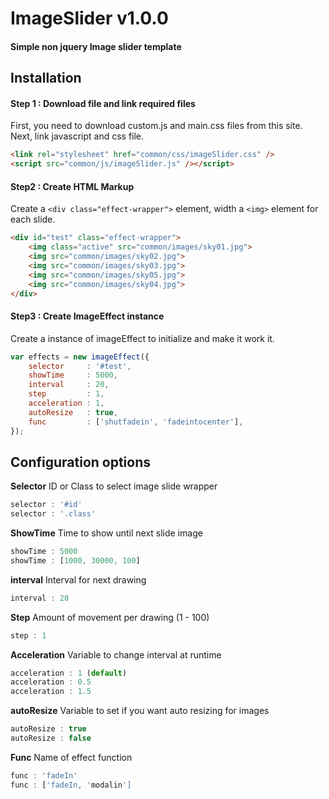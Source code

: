 # ImageSlider v1.0.0
#### Simple non jquery Image slider template

## Installation
#### Step 1 : Download file and link required files
First, you need to download custom.js and main.css files from this site.
Next, link javascript and css file.
```HTML
<link rel="stylesheet" href="common/css/imageSlider.css" />
<script src="common/js/imageSlider.js" /></script>
```
#### Step2 : Create HTML Markup
Create a ```<div class="effect-wrapper">``` element, width a ```<img>``` element for each slide.
```HTML
<div id="test" class="effect-wrapper">
    <img class="active" src="common/images/sky01.jpg">
    <img src="common/images/sky02.jpg">
    <img src="common/images/sky03.jpg">
    <img src="common/images/sky05.jpg">
    <img src="common/images/sky04.jpg">
</div>
```
#### Step3 : Create ImageEffect instance
Create a instance of imageEffect to initialize and make it work it.
```javascript
var effects = new imageEffect({
    selector     : '#test',
    showTime     : 5000,
    interval     : 20,
    step         : 1,
    acceleration : 1,
    autoResize   : true,
    func         : ['shutfadein', 'fadeintocenter'],
});
```
## Configuration options
**Selector**  ID or Class to select image slide wrapper
```javascript
selector : '#id'
selector : '.class'
```
**ShowTime** Time to show until next slide image
```javascript
showTime : 5000
showTime : [1000, 30000, 100]
```
**interval** Interval for next drawing
```javascript
interval : 20
```
**Step** Amount of movement per drawing (1 - 100)
```javascript
step : 1
```
**Acceleration** Variable to change interval at runtime
```javascript
acceleration : 1 (default)
acceleration : 0.5
acceleration : 1.5
```
**autoResize** Variable to set if you want auto resizing for images
```javascript
autoResize : true
autoResize : false
```
**Func** Name of effect function
```javascript
func : 'fadeIn'
func : ['fadeIn, 'modalin']
```
